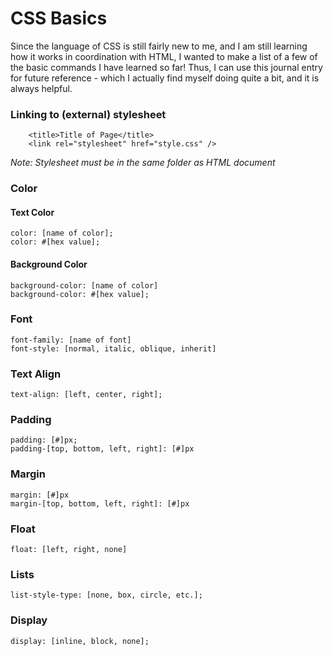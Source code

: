 # CSS Basics

Since the language of CSS is still fairly new to me, and I am still learning how it works in coordination with HTML, I wanted to make a list of a few of the basic commands I have learned so far! Thus, I can use this journal entry for future reference - which I actually find myself doing quite a bit, and it is always helpful.

### **Linking to (external) stylesheet**
 
        <title>Title of Page</title>
        <link rel="stylesheet" href="style.css" />
*Note: Stylesheet must be in the same folder as HTML document*

### **Color**
#### Text Color
    color: [name of color];
    color: #[hex value];

#### Background Color
    background-color: [name of color]
    background-color: #[hex value];

### **Font**
    font-family: [name of font]
    font-style: [normal, italic, oblique, inherit]

### **Text Align**
    text-align: [left, center, right];

### **Padding**
    padding: [#]px;
    padding-[top, bottom, left, right]: [#]px

### **Margin**
    margin: [#]px
    margin-[top, bottom, left, right]: [#]px

### **Float**
    float: [left, right, none]

### **Lists**
    list-style-type: [none, box, circle, etc.];

### **Display**
    display: [inline, block, none];
